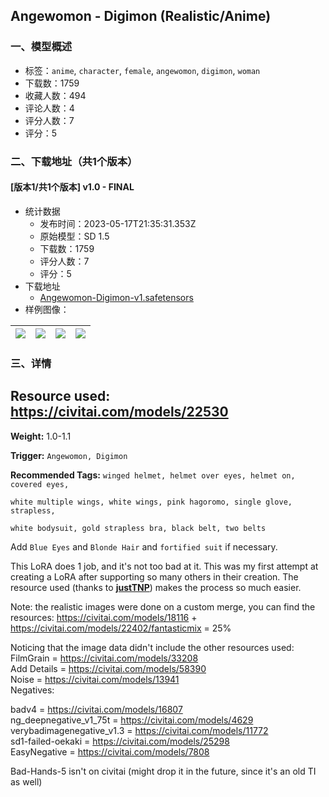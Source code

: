 ## Angewomon - Digimon (Realistic/Anime)
### 一、模型概述

- 标签：`anime`, `character`, `female`, `angewomon`, `digimon`, `woman`
- 下载数：1759
- 收藏人数：494
- 评论人数：4
- 评分人数：7
- 评分：5

### 二、下载地址（共1个版本）

#### [版本1/共1个版本] v1.0 - FINAL

- 统计数据
  - 发布时间：2023-05-17T21:35:31.353Z
  - 原始模型：SD 1.5
  - 下载数：1759
  - 评分人数：7
  - 评分：5
- 下载地址
  - [Angewomon-Digimon-v1.safetensors](https://civitai.com/api/download/models/73550)
- 样例图像：

| <img src="https://image.civitai.com/xG1nkqKTMzGDvpLrqFT7WA/2353e7b2-d930-4ef1-9f37-830947352711/width=450/821468.jpeg" /> | <img src="https://image.civitai.com/xG1nkqKTMzGDvpLrqFT7WA/417b5407-08ff-4dac-b99d-238507389c91/width=450/821467.jpeg" /> | <img src="https://image.civitai.com/xG1nkqKTMzGDvpLrqFT7WA/f047fb4d-86d9-405b-b443-e927b0e1ecfa/width=450/821466.jpeg" /> | <img src="https://image.civitai.com/xG1nkqKTMzGDvpLrqFT7WA/cf063642-b47a-460c-b6b4-b22cc7c00388/width=450/821476.jpeg" /> |
| ---- | ---- | ---- | ---- |


### 三、详情
<h2>Resource used: <a target="_blank" rel="ugc" href="https://civitai.com/models/22530">https://civitai.com/models/22530</a></h2><p><strong>Weight:</strong> 1.0-1.1</p><p><strong>Trigger:</strong> <code>Angewomon, Digimon</code></p><p><strong>Recommended Tags:</strong> <code>winged helmet, helmet over eyes, helmet on, covered eyes,</code></p><p><code>white multiple wings, white wings, pink hagoromo, single glove, strapless,</code></p><p><code>white bodysuit, gold strapless bra, black belt, two belts</code></p><p>Add <code>Blue Eyes</code> and <code>Blonde Hair</code> and <code>fortified suit</code> if necessary.</p><p></p><p>This LoRA does 1 job, and it's not too bad at it. This was my first attempt at creating a LoRA after supporting so many others in their creation. The resource used (thanks to <a target="_blank" rel="ugc" href="https://civitai.com/user/justTNP"><strong>justTNP</strong></a>) makes the process so much easier.</p><p>Note: the realistic images were done on a custom merge, you can find the resources: <a target="_blank" rel="ugc" href="https://civitai.com/models/18116">https://civitai.com/models/18116</a> + <a target="_blank" rel="ugc" href="https://civitai.com/models/22402/fantasticmix">https://civitai.com/models/22402/fantasticmix</a> = 25%</p><p></p><p>Noticing that the image data didn't include the other resources used:<br />FilmGrain = <a target="_blank" rel="ugc" href="https://civitai.com/models/33208">https://civitai.com/models/33208</a><br />Add Details = <a target="_blank" rel="ugc" href="https://civitai.com/models/58390">https://civitai.com/models/58390</a><br />Noise = <a target="_blank" rel="ugc" href="https://civitai.com/models/13941">https://civitai.com/models/13941</a><br />Negatives:</p><p>badv4 = <a target="_blank" rel="ugc" href="https://civitai.com/models/16807">https://civitai.com/models/16807</a><br />ng_deepnegative_v1_75t = <a target="_blank" rel="ugc" href="https://civitai.com/models/4629">https://civitai.com/models/4629</a><br />verybadimagenegative_v1.3 = <a target="_blank" rel="ugc" href="https://civitai.com/models/11772">https://civitai.com/models/11772</a><br />sd1-failed-oekaki = <a target="_blank" rel="ugc" href="https://civitai.com/models/25298">https://civitai.com/models/25298</a><br />EasyNegative = <a target="_blank" rel="ugc" href="https://civitai.com/models/7808">https://civitai.com/models/7808</a></p><p>Bad-Hands-5 isn't on civitai (might drop it in the future, since it's an old TI as well)</p>